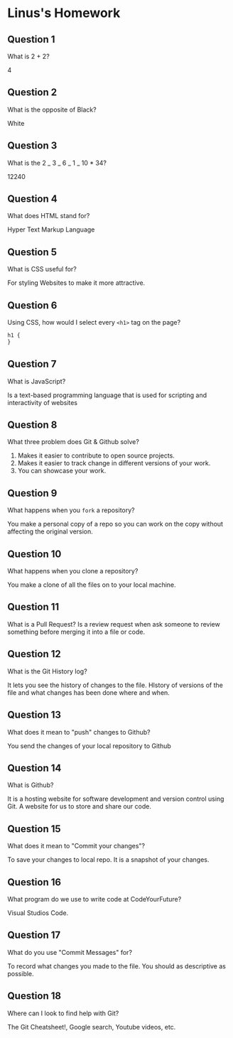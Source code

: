 # Linus's Homework

## Question 1

What is 2 + 2?

4

## Question 2

What is the opposite of Black?

White

## Question 3

What is the 2 _ 3 _ 6 _ 1 _ 10 \* 34?

12240

## Question 4

What does HTML stand for?

Hyper Text Markup Language

## Question 5

What is CSS useful for?

For styling Websites to make it more attractive.

## Question 6

Using CSS, how would I select every `<h1>` tag on the page?

```css
h1 {
}
```

## Question 7

What is JavaScript?

Is a text-based programming language that is used for scripting and interactivity of websites

## Question 8

What three problem does Git & Github solve?

1. Makes it easier to contribute to open source projects.
2. Makes it easier to track change in different versions of your work.
3. You can showcase your work.

## Question 9

What happens when you `fork` a repository?

You make a personal copy of a repo so you can work on the copy without affecting the original version.

## Question 10

What happens when you clone a repository?

You make a clone of all the files on to your local machine.

## Question 11

What is a Pull Request?
Is a review request when ask someone to review something before merging it into a file or code.

## Question 12

What is the Git History log?

It lets you see the history of changes to the file. HIstory of versions of the file and what changes has been done where and when.

## Question 13

What does it mean to "push" changes to Github?

You send the changes of your local repository to Github

## Question 14

What is Github?

It is a hosting website for software development and version control using Git. A website for us to store and share our code.

## Question 15

What does it mean to "Commit your changes"?

To save your changes to local repo. It is a snapshot of your changes.

## Question 16

What program do we use to write code at CodeYourFuture?

Visual Studios Code.

## Question 17

What do you use "Commit Messages" for?

To record what changes you made to the file. You should as descriptive as possible.

## Question 18

Where can I look to find help with Git?

The Git Cheatsheet!, Google search, Youtube videos, etc.
